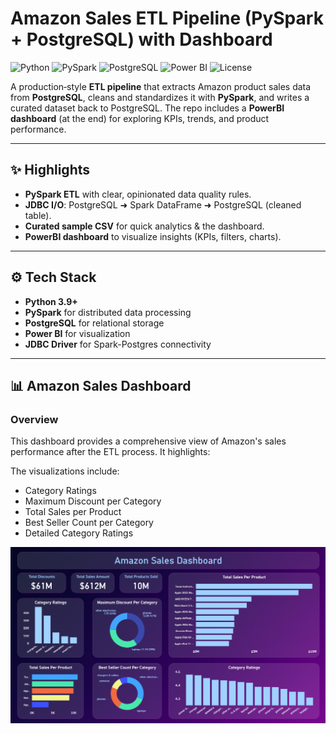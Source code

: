 # Amazon Sales ETL Pipeline (PySpark + PostgreSQL) with Dashboard


![Python](https://img.shields.io/badge/Python-3.9%2B-blue.svg?style=for-the-badge&logo=python&logoColor=ffdd54)
![PySpark](https://img.shields.io/badge/PySpark-ETL-orange.svg?style=for-the-badge&logo=python&logoColor=ffdd54)
![PostgreSQL](https://img.shields.io/badge/PostgreSQL-DB-blue.svg?style=for-the-badge&logo=postgresql&logoColor=ffdd54)
![Power BI](https://img.shields.io/badge/Power%20BI-Dashboard-yellow.svg?style=for-the-badge&logo=powerbi&logoColor=ffdd54)
![License](https://img.shields.io/badge/License-MIT-green.svg?style=for-the-badge&logo=&logoColor=ffdd54)


A production‑style **ETL pipeline** that extracts Amazon product sales data from **PostgreSQL**, cleans and standardizes it with **PySpark**, and writes a curated dataset back to PostgreSQL. The repo includes a **PowerBI dashboard** (at the end) for exploring KPIs, trends, and product performance.

---

## ✨ Highlights

- **PySpark ETL** with clear, opinionated data quality rules.
- **JDBC I/O**: PostgreSQL ➜ Spark DataFrame ➜ PostgreSQL (cleaned table).
- **Curated sample CSV** for quick analytics & the dashboard.
- **PowerBI dashboard** to visualize insights (KPIs, filters, charts).

---

## ⚙️ Tech Stack
- **Python 3.9+**
- **PySpark** for distributed data processing
- **PostgreSQL** for relational storage
- **Power BI** for visualization
- **JDBC Driver** for Spark-Postgres connectivity

---

## 📊 Amazon Sales Dashboard

### Overview
This dashboard provides a comprehensive view of Amazon's sales performance after the ETL process. It highlights:

The visualizations include:
- Category Ratings
- Maximum Discount per Category
- Total Sales per Product
- Best Seller Count per Category
- Detailed Category Ratings

![Dashboard_picture](Dashboard_picture.png)

